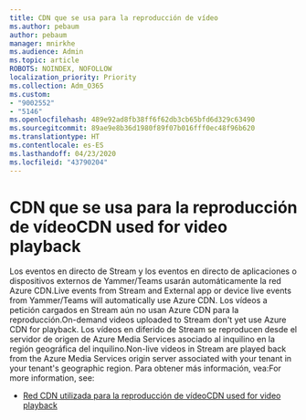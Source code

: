 ```yaml
---
title: CDN que se usa para la reproducción de vídeo
ms.author: pebaum
author: pebaum
manager: mnirkhe
ms.audience: Admin
ms.topic: article
ROBOTS: NOINDEX, NOFOLLOW
localization_priority: Priority
ms.collection: Adm_O365
ms.custom:
- "9002552"
- "5146"
ms.openlocfilehash: 489e92ad8fb38ff6f62db3cb65bfd6d329c63490
ms.sourcegitcommit: 89ae9e8b36d1980f89f07b016fff0ec48f96b620
ms.translationtype: HT
ms.contentlocale: es-ES
ms.lasthandoff: 04/23/2020
ms.locfileid: "43790204"
---
```

# <a name="cdn-used-for-video-playback"></a><span data-ttu-id="e6d7c-102">CDN que se usa para la reproducción de vídeo</span><span class="sxs-lookup"><span data-stu-id="e6d7c-102">CDN used for video playback</span></span>

<span data-ttu-id="e6d7c-103">Los eventos en directo de Stream y los eventos en directo de aplicaciones o dispositivos externos de Yammer/Teams usarán automáticamente la red Azure CDN.</span><span class="sxs-lookup"><span data-stu-id="e6d7c-103">Live events from Stream and External app or device live events from Yammer/Teams will automatically use Azure CDN.</span></span> <span data-ttu-id="e6d7c-104">Los vídeos a petición cargados en Stream aún no usan Azure CDN para la reproducción.</span><span class="sxs-lookup"><span data-stu-id="e6d7c-104">On-demand videos uploaded to Stream don't yet use Azure CDN for playback.</span></span> <span data-ttu-id="e6d7c-105">Los vídeos en diferido de Stream se reproducen desde el servidor de origen de Azure Media Services asociado al inquilino en la región geográfica del inquilino.</span><span class="sxs-lookup"><span data-stu-id="e6d7c-105">Non-live videos in Stream are played back from the Azure Media Services origin server associated with your tenant in your tenant's geographic region.</span></span> <span data-ttu-id="e6d7c-106">Para obtener más información, vea:</span><span class="sxs-lookup"><span data-stu-id="e6d7c-106">For more information, see:</span></span>

- [<span data-ttu-id="e6d7c-107">Red CDN utilizada para la reproducción de vídeo</span><span class="sxs-lookup"><span data-stu-id="e6d7c-107">CDN used for video playback</span></span>](https://docs.microsoft.com/es-ES/stream/network-overview#cdn-used-for-video-playback)
